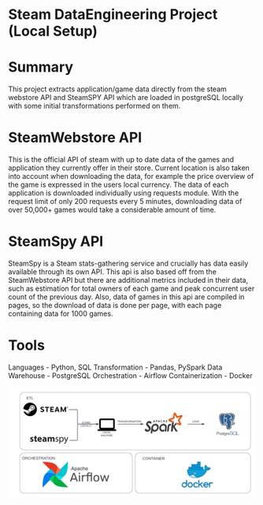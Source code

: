 # Steam DataEngineering Project (Local Setup)

# Summary
This project extracts application/game data directly from the steam webstore API and SteamSPY API which are loaded in postgreSQL locally with some initial transformations performed on them. 

# SteamWebstore API
This is the official API of steam with up to date data of the games and application they currently offer in their store. Current location is also taken into account when downloading the data, for example the price overview of the game is expressed in the users local currency. The data of each application is downloaded individually using requests module. With the request limit of only 200 requests every 5 minutes, downloading data of over 50,000+ games would take a considerable amount of time. 

# SteamSpy API
SteamSpy is a Steam stats-gathering service and crucially has data easily available through its own API. This api is also based off from the SteamWebstore API but there are additional metrics included in their data, such as estimation for total owners of each game and peak concurrent user count of the previous day. Also, data of games in this api are compiled in pages, so the download of data is done per page, with each page containing data for 1000 games. 

# Tools 
Languages - Python, SQL
Transformation - Pandas, PySpark
Data Warehouse - PostgreSQL
Orchestration - Airflow
Containerization - Docker

![Alt text](images/ETL%20Flowchart.png)
